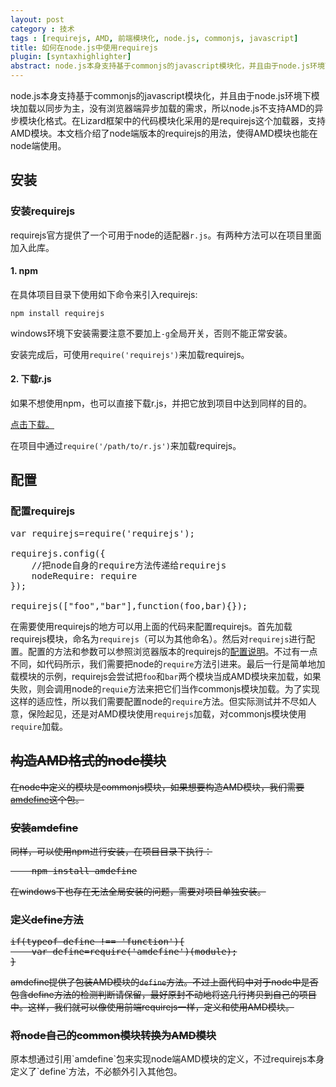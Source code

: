 ```yaml
---
layout: post
category : 技术
tags : [requirejs, AMD, 前端模块化, node.js, commonjs, javascript]
title: 如何在node.js中使用requirejs
plugin: [syntaxhighlighter]
abstract: node.js本身支持基于commonjs的javascript模块化，并且由于node.js环境下模块加载以同步为主，没有浏览器端异步加载的需求，所以node.js不支持AMD的异步模块化格式。在Lizard框架（公司使用的）中的代码模块化采用的是requirejs这个加载器，支持AMD模块。本文档介绍了node端版本的requirejs的用法，使得AMD模块也能在node端使用。
---
```


node.js本身支持基于commonjs的javascript模块化，并且由于node.js环境下模块加载以同步为主，没有浏览器端异步加载的需求，所以node.js不支持AMD的异步模块化格式。在Lizard框架中的代码模块化采用的是requirejs这个加载器，支持AMD模块。本文档介绍了node端版本的requirejs的用法，使得AMD模块也能在node端使用。

## 安装

### 安装requirejs

requirejs官方提供了一个可用于node的适配器`r.js`。有两种方法可以在项目里面加入此库。

#### 1. npm

在具体项目目录下使用如下命令来引入requirejs:

    npm install requirejs

windows环境下安装需要注意不要加上`-g`全局开关，否则不能正常安装。

安装完成后，可使用`require('requirejs')`来加载requirejs。

#### 2. 下载r.js

如果不想使用npm，也可以直接下载r.js，并把它放到项目中达到同样的目的。

[点击下载。](http://requirejs.org/docs/download.html#rjs)

在项目中通过`require('/path/to/r.js')`来加载requirejs。

## 配置

### 配置requirejs

<pre class="brush: javascript">
var requirejs=require('requirejs');

requirejs.config({
    //把node自身的require方法传递给requirejs
    nodeRequire: require
});

requirejs(["foo","bar"],function(foo,bar){});
</pre>

在需要使用requirejs的地方可以用上面的代码来配置requirejs。首先加载requirejs模块，命名为`requirejs`（可以为其他命名）。然后对`requirejs`进行配置。配置的方法和参数可以参照浏览器版本的requirejs的[配置说明](http://requirejs.org/docs/node.html#2)。不过有一点不同，如代码所示，我们需要把node的`require`方法引进来。最后一行是简单地加载模块的示例，requirejs会尝试把`foo`和`bar`两个模块当成AMD模块来加载，如果失败，则会调用node的`requie`方法来把它们当作commonjs模块加载。为了实现这样的适应性，所以我们需要配置node的`require`方法。但实际测试并不尽如人意，保险起见，还是对AMD模块使用`requirejs`加载，对commonjs模块使用`require`加载。

<div style="text-decoration:line-through">
<h2>构造AMD格式的node模块</h2>
<p>在node中定义的模块是commonjs模块，如果想要构造AMD模块，我们需要<a target="_blank" href="https://github.com/jrburke/amdefine">amdefine</a>这个包。</p>
<h3> 安装amdefine</h3>
<p>同样，可以使用npm进行安装，在项目目录下执行：</p>
<pre>    npm install amdefine</pre>
<p>在windows下也存在无法全局安装的问题，需要对项目单独安装。</p>
<h3> 定义define方法</h3>
<pre class="brush: javascript">
if(typeof define !== 'function'){
    var define=require('amdefine')(module);
}
</pre>
<p>amdefine提供了包装AMD模块的<code>define</code>方法。不过上面代码中对于node中是否包含define方法的检测判断请保留，最好原封不动地将这几行拷贝到自己的项目中。这样，我们就可以像使用前端requirejs一样，定义和使用AMD模块。</p>
<h3>将node自己的common模块转换为AMD模块</h3>
</div>
<p>原本想通过引用`amdefine`包来实现node端AMD模块的定义，不过requirejs本身定义了`define`方法，不必额外引入其他包。</p>

